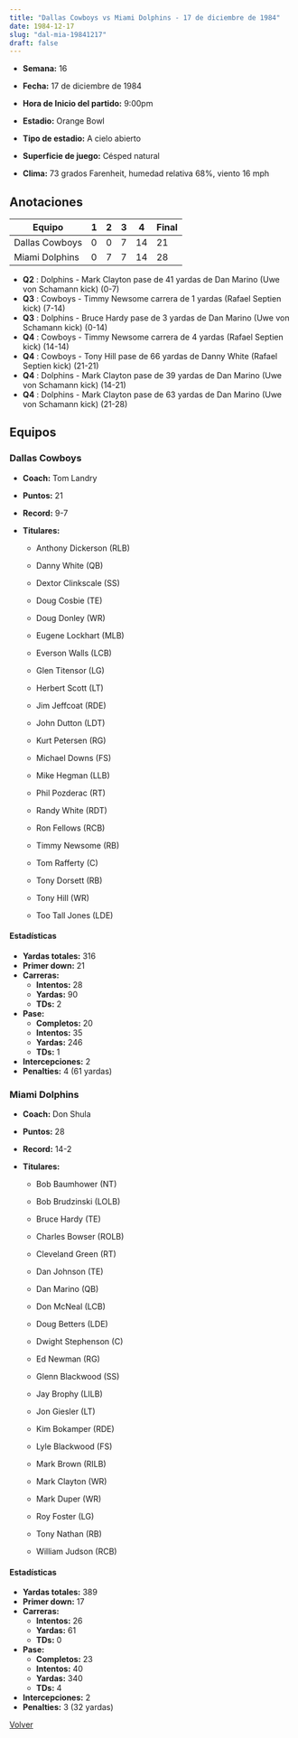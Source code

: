 ```yaml
---
title: "Dallas Cowboys vs Miami Dolphins - 17 de diciembre de 1984"
date: 1984-12-17
slug: "dal-mia-19841217"
draft: false
---
```


* **Semana:** 16
* **Fecha:** 17 de diciembre de 1984

* **Hora de Inicio del partido:** 9:00pm
* **Estadio:** Orange Bowl
* **Tipo de estadio:** A cielo abierto
* **Superficie de juego:** Césped natural
* **Clima:** 73 grados Farenheit, humedad relativa 68%, viento 16 mph





## Anotaciones
| Equipo | 1 | 2 | 3 | 4 | Final |
|--------|---|---|---|---|-------|
| Dallas Cowboys  | 0 | 0 | 7 | 14  | 21 |
| Miami Dolphins  | 0 | 7 | 7 | 14  | 28 |
* **Q2** : Dolphins - Mark Clayton pase de 41 yardas de Dan Marino (Uwe von Schamann kick) (0-7)
* **Q3** : Cowboys - Timmy Newsome carrera de 1 yardas (Rafael Septien kick) (7-14)
* **Q3** : Dolphins - Bruce Hardy pase de 3 yardas de Dan Marino (Uwe von Schamann kick) (0-14)
* **Q4** : Cowboys - Timmy Newsome carrera de 4 yardas (Rafael Septien kick) (14-14)
* **Q4** : Cowboys - Tony Hill pase de 66 yardas de Danny White (Rafael Septien kick) (21-21)
* **Q4** : Dolphins - Mark Clayton pase de 39 yardas de Dan Marino (Uwe von Schamann kick) (14-21)
* **Q4** : Dolphins - Mark Clayton pase de 63 yardas de Dan Marino (Uwe von Schamann kick) (21-28)


## Equipos


### Dallas Cowboys
* **Coach:** Tom Landry
* **Puntos:** 21
* **Record:** 9-7
* **Titulares:** 

  * Anthony Dickerson (RLB) 

  * Danny White (QB) 

  * Dextor Clinkscale (SS) 

  * Doug Cosbie (TE) 

  * Doug Donley (WR) 

  * Eugene Lockhart (MLB) 

  * Everson Walls (LCB) 

  * Glen Titensor (LG) 

  * Herbert Scott (LT) 

  * Jim Jeffcoat (RDE) 

  * John Dutton (LDT) 

  * Kurt Petersen (RG) 

  * Michael Downs (FS) 

  * Mike Hegman (LLB) 

  * Phil Pozderac (RT) 

  * Randy White (RDT) 

  * Ron Fellows (RCB) 

  * Timmy Newsome (RB) 

  * Tom Rafferty (C) 

  * Tony Dorsett (RB) 

  * Tony Hill (WR) 

  * Too Tall Jones (LDE) 

#### Estadísticas
* **Yardas totales:** 316
* **Primer down:** 21
* **Carreras:**
  * **Intentos:** 28
  * **Yardas:** 90
  * **TDs:** 2
* **Pase:**
  * **Completos:** 20
  * **Intentos:** 35
  * **Yardas:** 246
  * **TDs:** 1
* **Intercepciones:** 2
* **Penalties:** 4 (61 yardas)

### Miami Dolphins
* **Coach:** Don Shula
* **Puntos:** 28
* **Record:** 14-2
* **Titulares:** 

  * Bob Baumhower (NT) 

  * Bob Brudzinski (LOLB) 

  * Bruce Hardy (TE) 

  * Charles Bowser (ROLB) 

  * Cleveland Green (RT) 

  * Dan Johnson (TE) 

  * Dan Marino (QB) 

  * Don McNeal (LCB) 

  * Doug Betters (LDE) 

  * Dwight Stephenson (C) 

  * Ed Newman (RG) 

  * Glenn Blackwood (SS) 

  * Jay Brophy (LILB) 

  * Jon Giesler (LT) 

  * Kim Bokamper (RDE) 

  * Lyle Blackwood (FS) 

  * Mark Brown (RILB) 

  * Mark Clayton (WR) 

  * Mark Duper (WR) 

  * Roy Foster (LG) 

  * Tony Nathan (RB) 

  * William Judson (RCB) 

#### Estadísticas
* **Yardas totales:** 389
* **Primer down:** 17
* **Carreras:**
  * **Intentos:** 26
  * **Yardas:** 61
  * **TDs:** 0
* **Pase:**
  * **Completos:** 23
  * **Intentos:** 40
  * **Yardas:** 340
  * **TDs:** 4
* **Intercepciones:** 2
* **Penalties:** 3 (32 yardas)


[Volver](/historia/1984)
